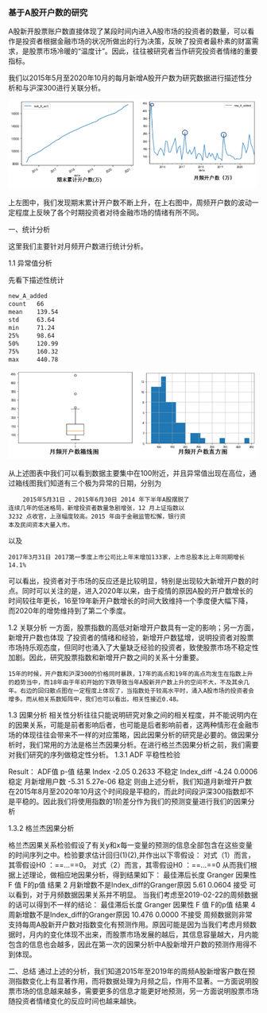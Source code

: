 ### 基于A股开户数的研究

A股新开股票账户数直接体现了某段时间内进入A股市场的投资者的数量，可以看作是投资者根据金融市场的状况所做出的行为决策，反映了投资者最朴素的财富需求，是股票市场冷暖的“温度计”。因此，往往被研究者当作研究投资者情绪的重要指标。

我们以2015年5月至2020年10月的每月新增A股开户数为研究数据进行描述性分析和与沪深300进行关联分析。


<img src="picture/1.png" alt="图片替换文本" width="500" height="180" align="bottom" />

上左图中，我们发现期末累计开户数不断上升，在上右图中，周频开户数的波动一定程度上反映了各个时期投资者对待金融市场的情绪有所不同。

一、统计分析

这里我们主要针对月频开户数进行统计分析。

1.1 异常值分析

先看下描述性统计

	new_A_added
    count	66
    mean	139.54
    std	    63.64
    min	    71.24
    25%	    98.64
    50%	    120.99
    75%	    160.32
    max	    440.78

<img src="picture/2.png" alt="图片替换文本" width="500" height="180" align="bottom" />

从上述图表中我们可以看到数据主要集中在100附近，并且异常值出现在高位，通过箱线图我们知道有三个极为异常的日期，分别为

        2015年5月31日 、2015年6月30日 2014 年下半年A股摆脱了
    连续几年的低迷格局，新增投资者数量急剧增张，12 月上证指数以
    3232 点收官，上涨幅度较高。2015 年由于金融监管松懈，银行资
    本及民间资本大量入市。
以及

    2017年3月31日 2017第一季度上市公司比上年末增加133家，上市总股本比上年同期增长14.1%
可以看出，投资者对于市场的反应还是比较明显，特别是出现较大新增开户数的时点。同时可以关注的是，进入2020年以来，由于疫情的原因A股的开户数增长的时间较往年更长，16至19年新开户数增长的时间大致维持一个季度便大幅下降，而2020年的增势维持到了第二个季度。

1.2 关联分析
一方面，股票指数的高低对新增开户数具有一定的影响；另一方面，新增开户数也体现
了投资者的情绪和经验，新增开户数猛增，说明投资者对股票市场持乐观态度，但同时也涌入了大量缺乏经验的投资者，致使股票市场不稳定性加剧。因此，研究股票指数和新增开户数之间的关系十分重要。










	15年的时候，开户数和沪深300的价格同时暴跌，17年的高点和19年的高点均发生在指数上升的趋势当中，而18年由于年初开始的下跌导致当年A股新开户数上升的空间不大，不及其余几年。右边的回归散点图在一定程度上体现了，当指数处于较高水平时，涌入A股市场的投资者会增多。而从相关系数矩阵中，我们也可以看出，相关性接近0.48。
	
1.3 因果分析
	相关性分析往往只能说明研究对象之间的相关程度，并不能说明内在的因果关系，可能是前者影响后者，也可能是后者影响前者，这两种情形在金融市场的体现往往会带来不一样的对应策略，因此因果分析的研究是必要的。做因果分析时，我们常用的方法是格兰杰因果分析。在进行格兰杰因果分析之前，我们需要对我们研究的序列做稳定性分析。
	1.3.1 ADF 平稳性检验

	
Result：
	ADF值	p-值	结果
Index	-2.05	0.2633	不稳定
Index_diff	-4.24	0.0006	稳定
月新增用户数	-5.31	5.27e-06	稳定
	则由上述分析，我们知道月新增开户数在2015年8月至2020年10月这个时间段是平稳的，而此时间段沪深300指数却不是平稳的。因此我们将使用指数的1阶差分作为我们的预测变量进行我们的因果分析

1.3.2 格兰杰因果分析



格兰杰因果关系检验假设了有关y和x每一变量的预测的信息全部包含在这些变量的时间序列之中。检验要求估计回归(1)(2),并作出以下零假设：
对式（1）而言，其零假设H0 ：==…==0。
对式（2）而言，其零假设H0 ：==…==0
从而我们根据上述理论，做相应地因果分析，得到结果如下：
最佳滞后长度	Granger 因果性	F 值	F的p值	结果
2	月新增数不是Index_diff的Granger原因	5.61	0.0604	接受
可以看到，对于月频数据因果关系并不明显。
	当我们考虑至2019-02-22的周频数据的话可以得到不一样的结论：
最佳滞后长度	Granger 因果性	F 值	F的p值	结果
4	周新增数不是Index_diff的Granger原因	10.476	0.0000	不接受
周频数据则非常支持每周A股新开户数对指数变化有预测作用。原因可能是因为当我们考虑月频数据时，月内的变化体现不出来，而股票市场发展的越后，其信息容量越大，月内能包含的信息也会越多，因此在第一次的因果分析中A股新增开户数的预测作用得不到体现。

二、总结
	通过上述的分析，我们知道2015年至2019年的周频A股新增客户数在预测指数变化上有显著作用，而将数据处理为月频之后，作用不显著。一方面说明股票市场的信息越来越多，需要更多的信息才能更好地预测，另一方面说明股票市场随投资者情绪变化的反应时间也越来越快。